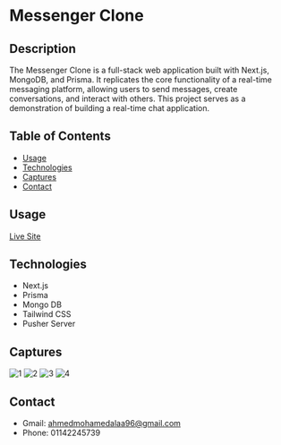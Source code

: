 # Messenger Clone

## Description
The Messenger Clone is a full-stack web application built with Next.js, MongoDB, and Prisma. It replicates the core functionality of a real-time messaging platform, allowing users to send messages, create conversations, and interact with others. This project serves as a demonstration of building a real-time chat application.

## Table of Contents
- [Usage](#usage)
- [Technologies](#technologies)
- [Captures](#captures)
- [Contact](#contact)



## Usage

[Live Site](https://next-messenger-clone-mj0edap5u-ahmedalaa21.vercel.app)

## Technologies
- Next.js
- Prisma
- Mongo DB
- Tailwind CSS
- Pusher Server


## Captures
![1](https://github.com/AhmedAlaa21/next-messenger-clone/assets/92605303/129622b2-7168-417a-a9bc-735aed44b456)
![2](https://github.com/AhmedAlaa21/next-messenger-clone/assets/92605303/727140fa-e463-40c5-abfa-848ae73f23ae)
![3](https://github.com/AhmedAlaa21/next-messenger-clone/assets/92605303/2ebd60da-b44c-4d59-b560-f88764bd0777)
![4](https://github.com/AhmedAlaa21/next-messenger-clone/assets/92605303/717414f3-2a3a-47da-8fba-6c3472c21104)


  ## Contact

  - Gmail: ahmedmohamedalaa96@gmail.com
  - Phone: 01142245739
